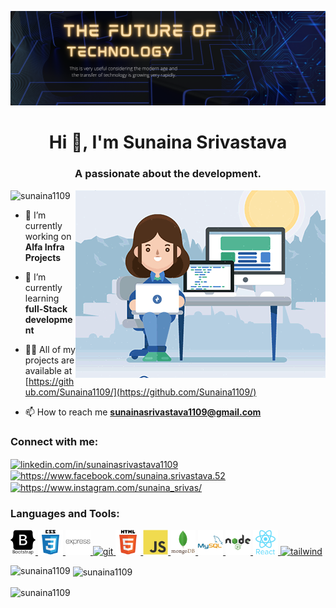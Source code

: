 ![logo](https://github.com/Sunaina1109/sunaina1109/blob/main/Github_Banner.png)
<h1 align="center">Hi 👋, I'm Sunaina Srivastava</h1>
<h3 align="center">A passionate about the development.</h3>
<img align="right" alt="coding" width="400" src="https://raw.githubusercontent.com/dkrzyszczyk/dkrzyszczyk/main/gabriela_mancini.gif"
<p align="left"> <img src="https://komarev.com/ghpvc/?username=sunaina1109&label=Profile%20views&color=0e75b6&style=flat" alt="sunaina1109" /> </p>

- 🔭 I’m currently working on **Alfa Infra Projects**

- 🌱 I’m currently learning **full-Stack development**

- 👨‍💻 All of my projects are available at [https://github.com/Sunaina1109/](https://github.com/Sunaina1109/)

- 📫 How to reach me **sunainasrivastava1109@gmail.com**

<h3 align="left">Connect with me:</h3>
<p align="left">
<a href="https://linkedin.com/in/linkedin.com/in/sunainasrivastava1109" target="blank"><img align="center" src="https://raw.githubusercontent.com/rahuldkjain/github-profile-readme-generator/master/src/images/icons/Social/linked-in-alt.svg" alt="linkedin.com/in/sunainasrivastava1109" height="30" width="40" /></a>
<a href="https://fb.com/https://www.facebook.com/sunaina.srivastava.52" target="blank"><img align="center" src="https://raw.githubusercontent.com/rahuldkjain/github-profile-readme-generator/master/src/images/icons/Social/facebook.svg" alt="https://www.facebook.com/sunaina.srivastava.52" height="30" width="40" /></a>
<a href="https://instagram.com/https://www.instagram.com/sunaina_srivas/" target="blank"><img align="center" src="https://raw.githubusercontent.com/rahuldkjain/github-profile-readme-generator/master/src/images/icons/Social/instagram.svg" alt="https://www.instagram.com/sunaina_srivas/" height="30" width="40" /></a>
</p>
<h3 align="left">Languages and Tools:</h3>
<p align="left"> <a href="https://getbootstrap.com" target="_blank" rel="noreferrer"> <img src="https://raw.githubusercontent.com/devicons/devicon/master/icons/bootstrap/bootstrap-plain-wordmark.svg" alt="bootstrap" width="40" height="40"/> </a> <a href="https://www.w3schools.com/css/" target="_blank" rel="noreferrer"> <img src="https://raw.githubusercontent.com/devicons/devicon/master/icons/css3/css3-original-wordmark.svg" alt="css3" width="40" height="40"/> </a> <a href="https://expressjs.com" target="_blank" rel="noreferrer"> <img src="https://raw.githubusercontent.com/devicons/devicon/master/icons/express/express-original-wordmark.svg" alt="express" width="40" height="40"/> </a> <a href="https://git-scm.com/" target="_blank" rel="noreferrer"> <img src="https://www.vectorlogo.zone/logos/git-scm/git-scm-icon.svg" alt="git" width="40" height="40"/> </a> <a href="https://www.w3.org/html/" target="_blank" rel="noreferrer"> <img src="https://raw.githubusercontent.com/devicons/devicon/master/icons/html5/html5-original-wordmark.svg" alt="html5" width="40" height="40"/> </a> <a href="https://developer.mozilla.org/en-US/docs/Web/JavaScript" target="_blank" rel="noreferrer"> <img src="https://raw.githubusercontent.com/devicons/devicon/master/icons/javascript/javascript-original.svg" alt="javascript" width="40" height="40"/> </a> <a href="https://www.mongodb.com/" target="_blank" rel="noreferrer"> <img src="https://raw.githubusercontent.com/devicons/devicon/master/icons/mongodb/mongodb-original-wordmark.svg" alt="mongodb" width="40" height="40"/> </a> <a href="https://www.mysql.com/" target="_blank" rel="noreferrer"> <img src="https://raw.githubusercontent.com/devicons/devicon/master/icons/mysql/mysql-original-wordmark.svg" alt="mysql" width="40" height="40"/> </a> <a href="https://nodejs.org" target="_blank" rel="noreferrer"> <img src="https://raw.githubusercontent.com/devicons/devicon/master/icons/nodejs/nodejs-original-wordmark.svg" alt="nodejs" width="40" height="40"/> </a> <a href="https://reactjs.org/" target="_blank" rel="noreferrer"> <img src="https://raw.githubusercontent.com/devicons/devicon/master/icons/react/react-original-wordmark.svg" alt="react" width="40" height="40"/> </a> <a href="https://tailwindcss.com/" target="_blank" rel="noreferrer"> <img src="https://www.vectorlogo.zone/logos/tailwindcss/tailwindcss-icon.svg" alt="tailwind" width="40" height="40"/> </a> </p>

<p><img align="left" src="https://github-readme-stats.vercel.app/api/top-langs?username=sunaina1109&show_icons=true&locale=en&layout=compact" alt="sunaina1109" /></p>

<p>&nbsp;<img align="center" src="https://github-readme-stats.vercel.app/api?username=sunaina1109&show_icons=true&locale=en" alt="sunaina1109" /></p>

<p><img align="center" src="https://github-readme-streak-stats.herokuapp.com/?user=sunaina1109&" alt="sunaina1109" /></p>
